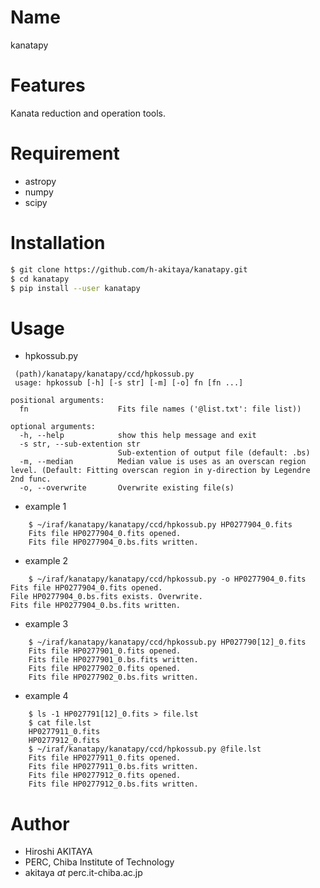 # Name

kanatapy

# Features

Kanata reduction and operation tools.

# Requirement

* astropy
* numpy
* scipy

# Installation

```bash
$ git clone https://github.com/h-akitaya/kanatapy.git
$ cd kanatapy
$ pip install --user kanatapy
```
# Usage

* hpkossub.py
```
 (path)/kanatapy/kanatapy/ccd/hpkossub.py
 usage: hpkossub [-h] [-s str] [-m] [-o] fn [fn ...]

positional arguments:
  fn                    Fits file names ('@list.txt': file list))

optional arguments:
  -h, --help            show this help message and exit
  -s str, --sub-extention str
                        Sub-extention of output file (default: .bs)
  -m, --median          Median value is uses as an overscan region level. (Default: Fitting overscan region in y-direction by Legendre 2nd func.
  -o, --overwrite       Overwrite existing file(s)
```
  * example 1
```
	$ ~/iraf/kanatapy/kanatapy/ccd/hpkossub.py HP0277904_0.fits
	Fits file HP0277904_0.fits opened.
	Fits file HP0277904_0.bs.fits written.
```
  * example 2
```
	$ ~/iraf/kanatapy/kanatapy/ccd/hpkossub.py -o HP0277904_0.fits
Fits file HP0277904_0.fits opened.
File HP0277904_0.bs.fits exists. Overwrite.
Fits file HP0277904_0.bs.fits written.
```
  * example 3
```
	$ ~/iraf/kanatapy/kanatapy/ccd/hpkossub.py HP027790[12]_0.fits
	Fits file HP0277901_0.fits opened.
	Fits file HP0277901_0.bs.fits written.
	Fits file HP0277902_0.fits opened.
	Fits file HP0277902_0.bs.fits written.
```
  * example 4
```
	$ ls -1 HP027791[12]_0.fits > file.lst
	$ cat file.lst 
	HP0277911_0.fits
	HP0277912_0.fits
	$ ~/iraf/kanatapy/kanatapy/ccd/hpkossub.py @file.lst
	Fits file HP0277911_0.fits opened.
	Fits file HP0277911_0.bs.fits written.
	Fits file HP0277912_0.fits opened.
	Fits file HP0277912_0.bs.fits written.
```


# Author

* Hiroshi AKITAYA
* PERC, Chiba Institute of Technology
* akitaya _at_ perc.it-chiba.ac.jp


